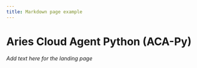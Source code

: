 ```yaml
---
title: Markdown page example
---
```


# Aries Cloud Agent Python (ACA-Py)

_Add text here for the landing page_
